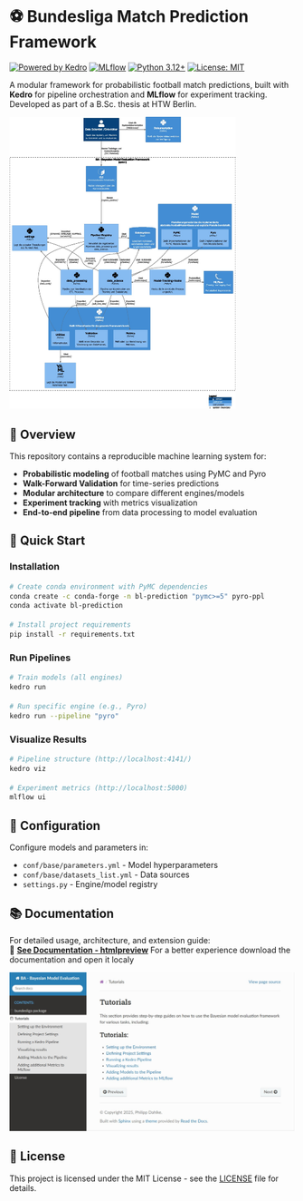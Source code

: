 # ⚽ Bundesliga Match Prediction Framework

[![Powered by Kedro](https://img.shields.io/badge/powered_by-kedro-ffc900?logo=kedro)](https://kedro.org)
[![MLflow](https://img.shields.io/badge/tracking-mlflow-%23d36135)](https://mlflow.org)
[![Python 3.12+](https://img.shields.io/badge/python-3.12%2B-blue)](https://www.python.org)
[![License: MIT](https://img.shields.io/badge/license-MIT-yellow)](LICENSE)

A modular framework for probabilistic football match predictions, built with **Kedro** for pipeline orchestration and **MLflow** for experiment tracking. Developed as part of a B.Sc. thesis at HTW Berlin.


 <a href="https://github.com/bf-malefiz/ba_env/blob/main/fig/final/architecture.jpg?raw=true" target="_blank">
  <img src="https://github.com/bf-malefiz/ba_env/blob/main/fig/final/architecture.jpg?raw=true" alt="drawing" width="400"/>

 </a>

## 📖 Overview

This repository contains a reproducible machine learning system for:
- **Probabilistic modeling** of football matches using PyMC and Pyro
- **Walk-Forward Validation** for time-series predictions
- **Modular architecture** to compare different engines/models
- **Experiment tracking** with metrics visualization
- **End-to-end pipeline** from data processing to model evaluation

## 🚀 Quick Start

### Installation
```bash
# Create conda environment with PyMC dependencies
conda create -c conda-forge -n bl-prediction "pymc>=5" pyro-ppl
conda activate bl-prediction

# Install project requirements
pip install -r requirements.txt
```

### Run Pipelines
```bash
# Train models (all engines)
kedro run

# Run specific engine (e.g., Pyro)
kedro run --pipeline "pyro"
```

### Visualize Results
```bash
# Pipeline structure (http://localhost:4141/)
kedro viz

# Experiment metrics (http://localhost:5000)
mlflow ui
```

## 🔧 Configuration
Configure models and parameters in:
- `conf/base/parameters.yml` - Model hyperparameters
- `conf/base/datasets_list.yml` - Data sources
- `settings.py` - Engine/model registry

## 📚 Documentation
For detailed usage, architecture, and extension guide:  
📘 **[See Documentation - htmlpreview](http://htmlpreview.github.io/?https://github.com/bf-malefiz/ba_env/blob/main/bundesliga/docs/build/html/index.html)**
For a better experience download the documentation and open it localy


<img src="https://github.com/bf-malefiz/ba_env/blob/main/fig/final/docu.jpg?raw=true" alt="drawing" width="700"/>


## 📜 License
This project is licensed under the MIT License - see the [LICENSE](bundesliga/docs/build/html/license.html) file for details.
